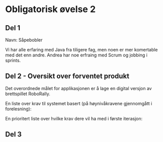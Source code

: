 # Obligatorisk øvelse 2

## Del 1


Navn: Såpebobler 

Vi har alle erfaring med Java fra tiligere fag, men noen er mer komertable med det enn andre. 
Andrea har noe erfraing med Scrum og jobbing i sprints. 


## Del 2 - Oversikt over forventet produkt

Det overordnede målet for applikasjonen er å lage en digital versjon av brettspillet RoboRally.

En liste over krav til systemet basert (på høynivåkravene gjennomgått i forelesning):


En prioritert liste over hvilke krav dere vil ha med i første iterasjon:

## Del 3

